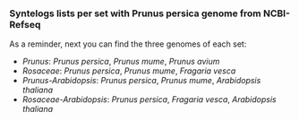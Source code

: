 ### Syntelogs lists per set with Prunus persica genome from NCBI-Refseq

As a reminder, next you can find the three genomes of each set:

  * *Prunus*: *Prunus persica*,  *Prunus mume*,  *Prunus avium* 
  * *Rosaceae*: *Prunus persica*, *Prunus mume*,  *Fragaria vesca*
  * *Prunus-Arabidopsis*: *Prunus persica*,  *Prunus mume*,  *Arabidopsis thaliana* 
  * *Rosaceae-Arabidopsis*: *Prunus persica*,  *Fragaria vesca*,  *Arabidopsis thaliana* 

